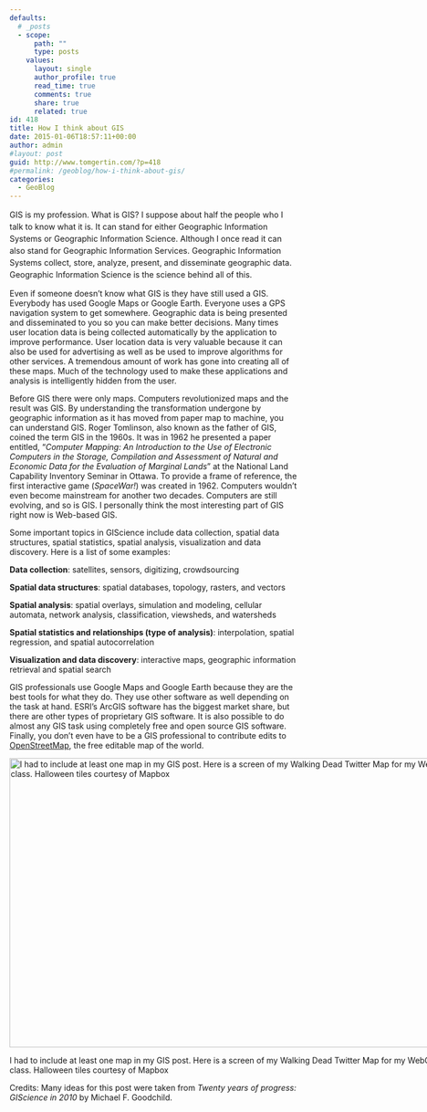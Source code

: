 ```yaml
---
defaults:
  # _posts
  - scope:
      path: ""
      type: posts
    values:
      layout: single
      author_profile: true
      read_time: true
      comments: true
      share: true
      related: true
id: 418
title: How I think about GIS
date: 2015-01-06T18:57:11+00:00
author: admin
#layout: post
guid: http://www.tomgertin.com/?p=418
#permalink: /geoblog/how-i-think-about-gis/
categories:
  - GeoBlog
---
```

<span style="line-height: 1.5em;">GIS is my profession. What is GIS? I suppose about half the people who I talk to know what it is. It can stand for either Geographic Information Systems or Geographic Information Science. Although I once read it can also stand for Geographic Information Services. Geographic Information Systems collect, store, analyze, present, and disseminate geographic data. Geographic Information Science is the science behind all of this.</span>

Even if someone doesn’t know what GIS is they have still used a GIS. Everybody has used Google Maps or Google Earth. Everyone uses a GPS navigation system to get somewhere. Geographic data is being presented and disseminated to you so you can make better decisions. Many times user location data is being collected automatically by the application to improve performance. User location data is very valuable because it can also be used for advertising as well as be used to improve algorithms for other services. A tremendous amount of work has gone into creating all of these maps. Much of the technology used to make these applications and analysis is intelligently hidden from the user.

Before GIS there were only maps. Computers revolutionized maps and the result was GIS. By understanding the transformation undergone by geographic information as it has moved from paper map to machine, you can understand GIS. Roger Tomlinson, also known as the father of GIS, coined the term GIS in the 1960s. It was in 1962 he presented a paper entitled, “_Computer Mapping: An Introduction to the Use of Electronic Computers in the Storage, Compilation and Assessment of Natural and Economic Data for the Evaluation of Marginal Lands_” at the National Land Capability Inventory Seminar in Ottawa. To provide a frame of reference, the first interactive game (_SpaceWar!_) was created in 1962. Computers wouldn’t even become mainstream for another two decades. Computers are still evolving, and so is GIS. I personally think the most interesting part of GIS right now is Web-based GIS.

Some important topics in GIScience include data collection, spatial data structures, spatial statistics, spatial analysis, visualization and data discovery. Here is a list of some examples:

**Data collection**: satellites, sensors, digitizing, crowdsourcing

**Spatial data structures**: spatial databases, topology, rasters, and vectors

**Spatial analysis**: spatial overlays, simulation and modeling, cellular automata, network analysis, classification, viewsheds, and watersheds

**Spatial statistics and relationships (type of analysis)**: interpolation, spatial regression, and spatial autocorrelation

**Visualization and data discovery**: interactive maps, geographic information retrieval and spatial search

GIS professionals use Google Maps and Google Earth because they are the best tools for what they do. They use other software as well depending on the task at hand. ESRI’s ArcGIS software has the biggest market share, but there are other types of proprietary GIS software. It is also possible to do almost any GIS task using completely free and open source GIS software. Finally, you don’t even have to be a GIS professional to contribute edits to [OpenStreetMap](http://www.openstreetmap.org), the free editable map of the world.

<div id="attachment_420" style="width: 787px" class="wp-caption alignnone">
  <a href="http://www.tomgertin.com/blog/wp-content/uploads/2015/01/walking_dead_map_screen.png"><img class="size-full wp-image-420" alt="I had to include at least one map in my GIS post. Here is a screen of my Walking Dead Twitter Map for my WebGIS class. Halloween tiles courtesy of Mapbox" src="http://www.tomgertin.com/blog/wp-content/uploads/2015/01/walking_dead_map_screen.png" width="777" height="507" /></a>
  
  <p class="wp-caption-text">
    I had to include at least one map in my GIS post. Here is a screen of my Walking Dead Twitter Map for my WebGIS class. Halloween tiles courtesy of Mapbox
  </p>
</div>

Credits: Many ideas for this post were taken from _Twenty years of progress: GIScience in 2010_ by Michael F. Goodchild.
